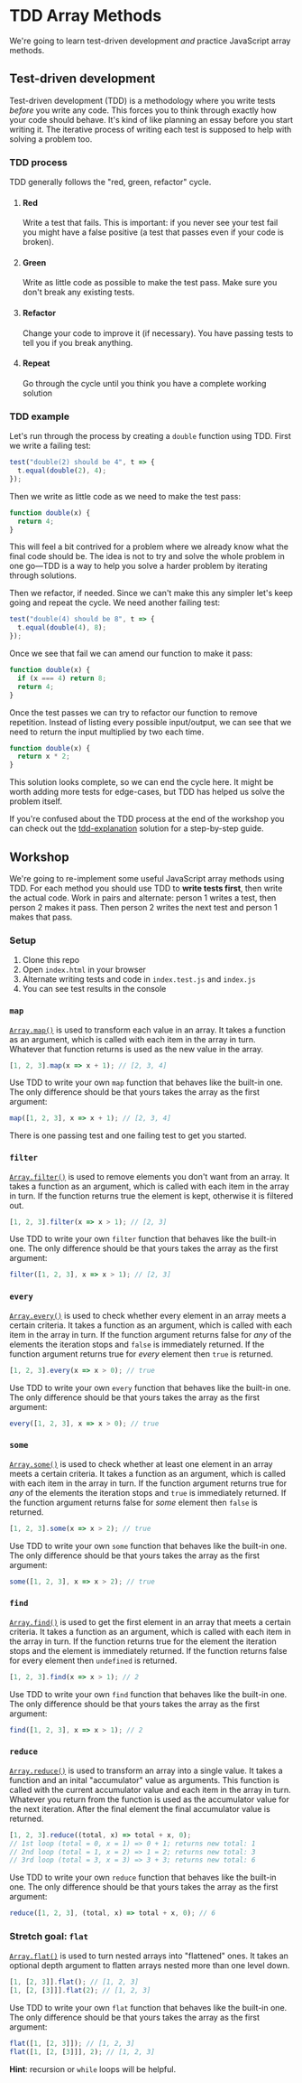# TDD Array Methods

We're going to learn test-driven development _and_ practice JavaScript array methods.

## Test-driven development

Test-driven development (TDD) is a methodology where you write tests _before_ you write any code. This forces you to think through exactly how your code should behave. It's kind of like planning an essay before you start writing it. The iterative process of writing each test is supposed to help with solving a problem too.

### TDD process

TDD generally follows the "red, green, refactor" cycle.

1. #### Red
   Write a test that fails. This is important: if you never see your test fail you might have a false positive (a test that passes even if your code is broken).
1. #### Green
   Write as little code as possible to make the test pass. Make sure you don't break any existing tests.
1. #### Refactor
   Change your code to improve it (if necessary). You have passing tests to tell you if you break anything.
1. #### Repeat
   Go through the cycle until you think you have a complete working solution

### TDD example

Let's run through the process by creating a `double` function using TDD. First we write a failing test:

```js
test("double(2) should be 4", t => {
  t.equal(double(2), 4);
});
```

Then we write as little code as we need to make the test pass:

```js
function double(x) {
  return 4;
}
```

This will feel a bit contrived for a problem where we already know what the final code should be. The idea is not to try and solve the whole problem in one go—TDD is a way to help you solve a harder problem by iterating through solutions.

Then we refactor, if needed. Since we can't make this any simpler let's keep going and repeat the cycle. We need another failing test:

```js
test("double(4) should be 8", t => {
  t.equal(double(4), 8);
});
```

Once we see that fail we can amend our function to make it pass:

```js
function double(x) {
  if (x === 4) return 8;
  return 4;
}
```

Once the test passes we can try to refactor our function to remove repetition. Instead of listing every possible input/output, we can see that we need to return the input multiplied by two each time.

```js
function double(x) {
  return x * 2;
}
```

This solution looks complete, so we can end the cycle here. It might be worth adding more tests for edge-cases, but TDD has helped us solve the problem itself.

If you're confused about the TDD process at the end of the workshop you can check out the [tdd-explanation](./solution/tdd-explanation.js) solution for a step-by-step guide.

## Workshop

We're going to re-implement some useful JavaScript array methods using TDD. For each method you should use TDD to **write tests first**, then write the actual code. Work in pairs and alternate: person 1 writes a test, then person 2 makes it pass. Then person 2 writes the next test and person 1 makes that pass.

### Setup

1. Clone this repo
1. Open `index.html` in your browser
1. Alternate writing tests and code in `index.test.js` and `index.js`
1. You can see test results in the console

### `map`

[`Array.map()`](https://developer.mozilla.org/en-US/docs/Web/JavaScript/Reference/Global_Objects/Array/map) is used to transform each value in an array. It takes a function as an argument, which is called with each item in the array in turn. Whatever that function returns is used as the new value in the array.

```js
[1, 2, 3].map(x => x + 1); // [2, 3, 4]
```

Use TDD to write your own `map` function that behaves like the built-in one. The only difference should be that yours takes the array as the first argument:

```js
map([1, 2, 3], x => x + 1); // [2, 3, 4]
```

There is one passing test and one failing test to get you started.

### `filter`

[`Array.filter()`](https://developer.mozilla.org/en-US/docs/Web/JavaScript/Reference/Global_Objects/Array/filter) is used to remove elements you don't want from an array. It takes a function as an argument, which is called with each item in the array in turn. If the function returns true the element is kept, otherwise it is filtered out.

```js
[1, 2, 3].filter(x => x > 1); // [2, 3]
```

Use TDD to write your own `filter` function that behaves like the built-in one. The only difference should be that yours takes the array as the first argument:

```js
filter([1, 2, 3], x => x > 1); // [2, 3]
```

### `every`

[`Array.every()`](https://developer.mozilla.org/en-US/docs/Web/JavaScript/Reference/Global_Objects/Array/every) is used to check whether every element in an array meets a certain criteria. It takes a function as an argument, which is called with each item in the array in turn. If the function argument returns false for _any_ of the elements the iteration stops and `false` is immediately returned. If the function argument returns true for _every_ element then `true` is returned.

```js
[1, 2, 3].every(x => x > 0); // true
```

Use TDD to write your own `every` function that behaves like the built-in one. The only difference should be that yours takes the array as the first argument:

```js
every([1, 2, 3], x => x > 0); // true
```

### `some`

[`Array.some()`](https://developer.mozilla.org/en-US/docs/Web/JavaScript/Reference/Global_Objects/Array/some) is used to check whether at least one element in an array meets a certain criteria. It takes a function as an argument, which is called with each item in the array in turn. If the function argument returns true for _any_ of the elements the iteration stops and `true` is immediately returned. If the function argument returns false for _some_ element then `false` is returned.

```js
[1, 2, 3].some(x => x > 2); // true
```

Use TDD to write your own `some` function that behaves like the built-in one. The only difference should be that yours takes the array as the first argument:

```js
some([1, 2, 3], x => x > 2); // true
```

### `find`

[`Array.find()`](https://developer.mozilla.org/en-US/docs/Web/JavaScript/Reference/Global_Objects/Array/find) is used to get the first element in an array that meets a certain criteria. It takes a function as an argument, which is called with each item in the array in turn. If the function returns true for the element the iteration stops and the element is immediately returned. If the function returns false for every element then `undefined` is returned.

```js
[1, 2, 3].find(x => x > 1); // 2
```

Use TDD to write your own `find` function that behaves like the built-in one. The only difference should be that yours takes the array as the first argument:

```js
find([1, 2, 3], x => x > 1); // 2
```

### `reduce`

[`Array.reduce()`](https://developer.mozilla.org/en-US/docs/Web/JavaScript/Reference/Global_Objects/Array/reduce) is used to transform an array into a single value. It takes a function and an inital "accumulator" value as arguments. This function is called with the current accumulator value and each item in the array in turn. Whatever you return from the function is used as the accumulator value for the next iteration. After the final element the final accumulator value is returned.

```js
[1, 2, 3].reduce((total, x) => total + x, 0);
// 1st loop (total = 0, x = 1) => 0 + 1; returns new total: 1
// 2nd loop (total = 1, x = 2) => 1 = 2; returns new total: 3
// 3rd loop (total = 3, x = 3) => 3 + 3; returns new total: 6
```

Use TDD to write your own `reduce` function that behaves like the built-in one. The only difference should be that yours takes the array as the first argument:

```js
reduce([1, 2, 3], (total, x) => total + x, 0); // 6
```

### Stretch goal: `flat`

[`Array.flat()`](https://developer.mozilla.org/en-US/docs/Web/JavaScript/Reference/Global_Objects/Array/flat) is used to turn nested arrays into "flattened" ones. It takes an optional depth argument to flatten arrays nested more than one level down.

```js
[1, [2, 3]].flat(); // [1, 2, 3]
[1, [2, [3]]].flat(2); // [1, 2, 3]
```

Use TDD to write your own `flat` function that behaves like the built-in one. The only difference should be that yours takes the array as the first argument:

```js
flat([1, [2, 3]]); // [1, 2, 3]
flat([1, [2, [3]]], 2); // [1, 2, 3]
```

**Hint**: recursion or `while` loops will be helpful.

